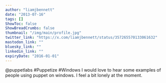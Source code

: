 ```yaml
---
author: "liamjbennett"
date: "2013-07-16"
tags: []
ShowToc: false
ShowBreadCrumbs: false
thumbnail: "/img/main/profile.jpg"
twitter_link: "https://x.com/liamjbennett/status/357265570133061632"
mastodon_link: ""
bluesky_link: ""
linkedin_link: ""
expiryDate: "2016-01-01"
---
```


@puppetlabs #Puppetize #Windows I would love to hear some examples of people using puppet on windows. I feel a bit lonely at the moment.

